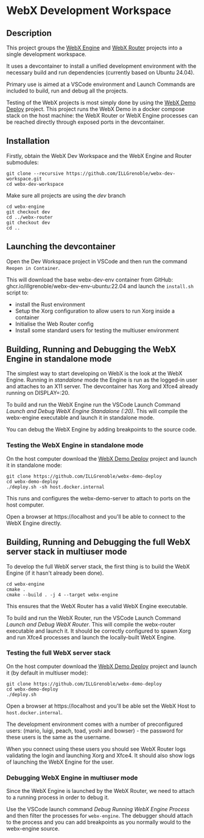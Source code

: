 # WebX Development Workspace

## Description

This project groups the [WebX Engine](https://github.com/ILLGrenoble/webx-engine) and [WebX Router](https://github.com/ILLGrenoble/webx-router) projects into a single development workspace.

It uses a devcontainer to install a unified development environment with the necessary build and run dependencies (currently based on Ubuntu 24.04).

Primary use is aimed at a VSCode environment and Launch Commands are included to build, run and debug all the projects.

Testing of the WebX projects is most simply done by using the [WebX Demo Deploy](https://github.com/ILLGrenoble/webx-demo-deploy) project. This project runs the WebX Demo in a docker compose stack on the host machine: the WebX Router or WebX Engine processes can be reached directly through exposed ports in the devcontainer.

## Installation

Firstly, obtain the WebX Dev Workspace and the WebX Engine and Router submodules:

```
git clone --recursive https://github.com/ILLGrenoble/webx-dev-workspace.git
cd webx-dev-workspace
```

Make sure all projects are using the <em>dev</em> branch

```
cd webx-engine
git checkout dev
cd ../webx-router
git checkout dev
cd ..
```

## Launching the devcontainer

Open the Dev Workspace project in VSCode and then run the command `Reopen in Container`. 

This will download the base webx-dev-env container from GitHub: ghcr.io/illgrenoble/webx-dev-env-ubuntu:22.04 and launch the `install.sh` script to:
 - install the Rust environment
 - Setup the Xorg configuration to allow users to run Xorg inside a container
 - Initialise the Web Router config
 - Install some standard users for testing the multiuser environment

## Building, Running and Debugging the WebX Engine in standalone mode

The simplest way to start developing on WebX is the look at the WebX Engine. Running in <em>standalone</em> mode the Engine is run as the logged-in user and attaches to an X11 server. The devcontainer has Xorg and Xfce4 already running on DISPLAY=:20.

To build and run the WebX Engine run the VSCode Launch Command <em>Launch and Debug WebX Engine Standalone (:20)</em>. This will compile the webx-engine executable and launch it in standalone mode.

You can debug the WebX Engine by adding breakpoints to the source code.

### Testing the WebX Engine in standalone mode

On the host computer download the [WebX Demo Deploy](https://github.com/ILLGrenoble/webx-demo-deploy) project and launch it in standalone mode:

```
git clone https://github.com/ILLGrenoble/webx-demo-deploy
cd webx-demo-deploy
./deploy.sh -sh host.docker.internal
```

This runs and configures the webx-demo-server to attach to ports on the host computer.

Open a browser at https://localhost and you'll be able to connect to the WebX Engine directly.

## Building, Running and Debugging the full WebX server stack in multiuser mode

To develop the full WebX server stack, the first thing is to build the WebX Engine (if it hasn't already been done).

```
cd webx-engine
cmake .
cmake --build . -j 4 --target webx-engine
```

This ensures that the WebX Router has a valid WebX Engine executable.

To build and run the WebX Router, run the VSCode Launch Command <em>Launch and Debug WebX Router</em>. This will compile the webx-router executable and launch it. It should be correctly configured to spawn Xorg and run Xfce4 processes and launch the locally-built WebX Engine.

### Testing the full WebX server stack

On the host computer download the [WebX Demo Deploy](https://github.com/ILLGrenoble/webx-demo-deploy) project and launch it (by default in multiuser mode):

```
git clone https://github.com/ILLGrenoble/webx-demo-deploy
cd webx-demo-deploy
./deploy.sh
```

Open a browser at https://localhost and you'll be able set the WebX Host to `host.docker.internal`.

The development environment comes with a number of preconfigured users: (mario, luigi, peach, toad, yoshi and bowser) - the password for these users is the same as the username.

When you connect using these users you should see WebX Router logs validating the login and launching Xorg and Xfce4. It should also show logs of launching the WebX Engine for the user.

### Debugging WebX Engine in multiuser mode

Since the WebX Engine is launched by the WebX Router, we need to attach to a running process in order to debug it.

Use the VSCode launch command <em>Debug Running WebX Engine Process</em> and then filter the processes for `webx-engine`. The debugger should attach to the process and you can add breakpoints as you normally would to the webx-engine source.



